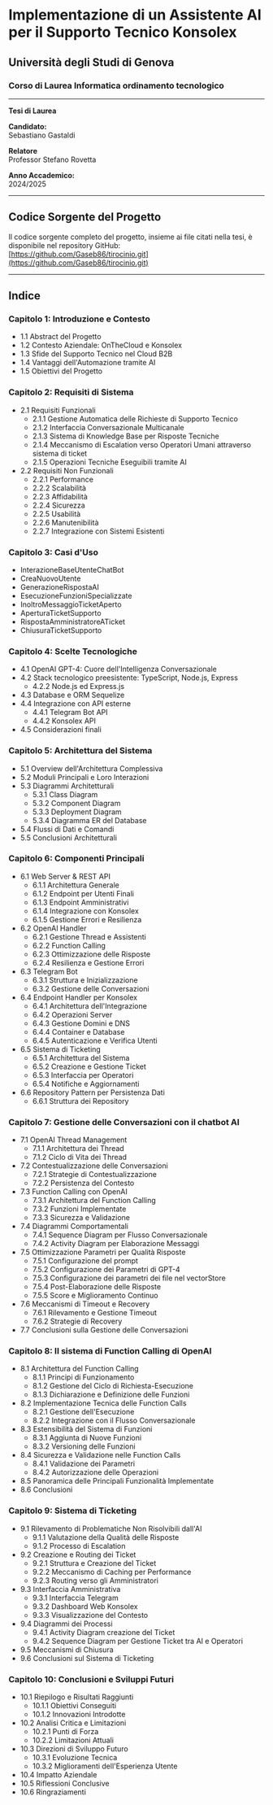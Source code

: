 # Implementazione di un Assistente AI per il Supporto Tecnico Konsolex

## Università degli Studi di Genova
### Corso di Laurea Informatica ordinamento tecnologico

---

**Tesi di Laurea**

**Candidato:**  
Sebastiano Gastaldi


**Relatore**  
Professor Stefano Rovetta

**Anno Accademico:**  
2024/2025

---

## Codice Sorgente del Progetto

Il codice sorgente completo del progetto, insieme ai file citati nella tesi, è disponibile nel repository GitHub:  
[https://github.com/Gaseb86/tirocinio.git](https://github.com/Gaseb86/tirocinio.git)

---

## Indice

### Capitolo 1: Introduzione e Contesto
- 1.1 Abstract del Progetto
- 1.2 Contesto Aziendale: OnTheCloud e Konsolex
- 1.3 Sfide del Supporto Tecnico nel Cloud B2B
- 1.4 Vantaggi dell'Automazione tramite AI
- 1.5 Obiettivi del Progetto

### Capitolo 2: Requisiti di Sistema
- 2.1 Requisiti Funzionali
  - 2.1.1 Gestione Automatica delle Richieste di Supporto Tecnico
  - 2.1.2 Interfaccia Conversazionale Multicanale
  - 2.1.3 Sistema di Knowledge Base per Risposte Tecniche
  - 2.1.4 Meccanismo di Escalation verso Operatori Umani attraverso sistema di ticket
  - 2.1.5 Operazioni Tecniche Eseguibili tramite AI
- 2.2 Requisiti Non Funzionali
  - 2.2.1 Performance
  - 2.2.2 Scalabilità
  - 2.2.3 Affidabilità
  - 2.2.4 Sicurezza
  - 2.2.5 Usabilità
  - 2.2.6 Manutenibilità
  - 2.2.7 Integrazione con Sistemi Esistenti

### Capitolo 3: Casi d'Uso
- InterazioneBaseUtenteChatBot
- CreaNuovoUtente
- GenerazioneRispostaAI
- EsecuzioneFunzioniSpecializzate
- InoltroMessaggioTicketAperto
- AperturaTicketSupporto
- RispostaAmministratoreATicket
- ChiusuraTicketSupporto

### Capitolo 4: Scelte Tecnologiche
- 4.1 OpenAI GPT-4: Cuore dell'Intelligenza Conversazionale
- 4.2 Stack tecnologico preesistente: TypeScript, Node.js, Express
  - 4.2.2 Node.js ed Express.js
- 4.3 Database e ORM Sequelize
- 4.4 Integrazione con API esterne
  - 4.4.1 Telegram Bot API
  - 4.4.2 Konsolex API
- 4.5 Considerazioni finali

### Capitolo 5: Architettura del Sistema
- 5.1 Overview dell'Architettura Complessiva
- 5.2 Moduli Principali e Loro Interazioni
- 5.3 Diagrammi Architetturali
  - 5.3.1 Class Diagram
  - 5.3.2 Component Diagram
  - 5.3.3 Deployment Diagram
  - 5.3.4 Diagramma ER del Database
- 5.4 Flussi di Dati e Comandi
- 5.5 Conclusioni Architetturali

### Capitolo 6: Componenti Principali
- 6.1 Web Server & REST API
  - 6.1.1 Architettura Generale
  - 6.1.2 Endpoint per Utenti Finali
  - 6.1.3 Endpoint Amministrativi
  - 6.1.4 Integrazione con Konsolex
  - 6.1.5 Gestione Errori e Resilienza
- 6.2 OpenAI Handler
  - 6.2.1 Gestione Thread e Assistenti
  - 6.2.2 Function Calling
  - 6.2.3 Ottimizzazione delle Risposte
  - 6.2.4 Resilienza e Gestione Errori
- 6.3 Telegram Bot
  - 6.3.1 Struttura e Inizializzazione
  - 6.3.2 Gestione delle Conversazioni
- 6.4 Endpoint Handler per Konsolex
  - 6.4.1 Architettura dell'Integrazione
  - 6.4.2 Operazioni Server
  - 6.4.3 Gestione Domini e DNS
  - 6.4.4 Container e Database
  - 6.4.5 Autenticazione e Verifica Utenti
- 6.5 Sistema di Ticketing
  - 6.5.1 Architettura del Sistema
  - 6.5.2 Creazione e Gestione Ticket
  - 6.5.3 Interfaccia per Operatori
  - 6.5.4 Notifiche e Aggiornamenti
- 6.6 Repository Pattern per Persistenza Dati
  - 6.6.1 Struttura dei Repository

### Capitolo 7: Gestione delle Conversazioni con il chatbot AI
- 7.1 OpenAI Thread Management
  - 7.1.1 Architettura dei Thread
  - 7.1.2 Ciclo di Vita dei Thread
- 7.2 Contestualizzazione delle Conversazioni
  - 7.2.1 Strategie di Contestualizzazione
  - 7.2.2 Persistenza del Contesto
- 7.3 Function Calling con OpenAI
  - 7.3.1 Architettura del Function Calling
  - 7.3.2 Funzioni Implementate
  - 7.3.3 Sicurezza e Validazione
- 7.4 Diagrammi Comportamentali
  - 7.4.1 Sequence Diagram per Flusso Conversazionale
  - 7.4.2 Activity Diagram per Elaborazione Messaggi
- 7.5 Ottimizzazione Parametri per Qualità Risposte
  - 7.5.1 Configurazione del prompt
  - 7.5.2 Configurazione dei Parametri di GPT-4
  - 7.5.3 Configurazione dei parametri dei file nel vectorStore
  - 7.5.4 Post-Elaborazione delle Risposte
  - 7.5.5 Score e Miglioramento Continuo
- 7.6 Meccanismi di Timeout e Recovery
  - 7.6.1 Rilevamento e Gestione Timeout
  - 7.6.2 Strategie di Recovery
- 7.7 Conclusioni sulla Gestione delle Conversazioni

### Capitolo 8: Il sistema di Function Calling di OpenAI
- 8.1 Architettura del Function Calling
  - 8.1.1 Principi di Funzionamento
  - 8.1.2 Gestione del Ciclo di Richiesta-Esecuzione
  - 8.1.3 Dichiarazione e Definizione delle Funzioni
- 8.2 Implementazione Tecnica delle Function Calls
  - 8.2.1 Gestione dell'Esecuzione
  - 8.2.2 Integrazione con il Flusso Conversazionale
- 8.3 Estensibilità del Sistema di Funzioni
  - 8.3.1 Aggiunta di Nuove Funzioni
  - 8.3.2 Versioning delle Funzioni
- 8.4 Sicurezza e Validazione nelle Function Calls
  - 8.4.1 Validazione dei Parametri
  - 8.4.2 Autorizzazione delle Operazioni
- 8.5 Panoramica delle Principali Funzionalità Implementate
- 8.6 Conclusioni

### Capitolo 9: Sistema di Ticketing
- 9.1 Rilevamento di Problematiche Non Risolvibili dall'AI
  - 9.1.1 Valutazione della Qualità delle Risposte
  - 9.1.2 Processo di Escalation
- 9.2 Creazione e Routing dei Ticket
  - 9.2.1 Struttura e Creazione del Ticket
  - 9.2.2 Meccanismo di Caching per Performance
  - 9.2.3 Routing verso gli Amministratori
- 9.3 Interfaccia Amministrativa
  - 9.3.1 Interfaccia Telegram
  - 9.3.2 Dashboard Web Konsolex
  - 9.3.3 Visualizzazione del Contesto
- 9.4 Diagrammi dei Processi
  - 9.4.1 Activity Diagram creazione del Ticket
  - 9.4.2 Sequence Diagram per Gestione Ticket tra AI e Operatori
- 9.5 Meccanismi di Chiusura
- 9.6 Conclusioni sul Sistema di Ticketing

### Capitolo 10: Conclusioni e Sviluppi Futuri
- 10.1 Riepilogo e Risultati Raggiunti
  - 10.1.1 Obiettivi Conseguiti
  - 10.1.2 Innovazioni Introdotte
- 10.2 Analisi Critica e Limitazioni
  - 10.2.1 Punti di Forza
  - 10.2.2 Limitazioni Attuali
- 10.3 Direzioni di Sviluppo Futuro
  - 10.3.1 Evoluzione Tecnica
  - 10.3.2 Miglioramenti dell'Esperienza Utente
- 10.4 Impatto Aziendale
- 10.5 Riflessioni Conclusive
- 10.6 Ringraziamenti
